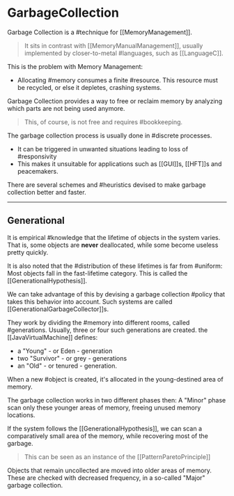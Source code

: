 # GarbageCollection

Garbage Collection is a #technique for [[MemoryManagement]].

> It sits in contrast with [[MemoryManualManagement]], usually implemented by closer-to-metal #languages, such as [[LanguageC]].

This is the problem with Memory Management:

* Allocating #memory consumes a finite #resource. This resource must be recycled, or else it depletes, crashing systems.

Garbage Collection provides a way to free or reclaim memory by analyzing which parts are not being used anymore.

> This, of course, is not free and requires #bookkeeping.

The garbage collection process is usually done in #discrete processes.

* It can be triggered in unwanted situations leading to loss of #responsivity
* This makes it unsuitable for applications such as [[GUI]]s, [[HFT]]s and peacemakers.

There are several schemes and #heuristics devised to make garbage collection better and faster.

___

## Generational

It is empirical #knowledge that the lifetime of objects in the system varies. That is, some objects are __never__ deallocated, while some become useless pretty quickly.  

It is also noted that the #distribution of these lifetimes is far from #uniform: Most objects fall in the fast-lifetime category. This is called the [[GenerationalHypothesis]].

We can take advantage of this by devising a garbage collection #policy that takes this behavior into account.  Such systems are called [[GenerationalGarbageCollector]]s.

They work by dividing the #memory into different rooms, called #generations. Usually, three or four such generations are created. the [[JavaVirtualMachine]] defines:

* a "Young" - or Eden - generation
* two "Survivor" - or grey - generations
* an  "Old" - or tenured - generation.

When a new #object is created, it's allocated in the young-destined area of memory.

The garbage collection works in two different phases then:
A "Minor" phase scan only these younger areas of memory, freeing unused memory locations.

If the system follows the [[GenerationalHypothesis]], we can scan a comparatively small area of the memory, while recovering most of the garbage.

> This can be seen as an instance of the [[PatternParetoPrinciple]]

Objects that remain uncollected are moved into older areas of memory. These are checked with decreased frequency, in a so-called "Major" garbage collection.
